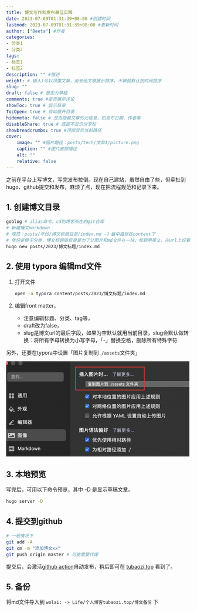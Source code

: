 ```yaml
---
title: 博文写作和发布最佳实践
date: 2023-07-09T01:31:39+08:00 #创建时间
lastmod: 2023-07-09T01:31:39+08:00 #更新时间
author: ["Beeta"] #作者
categories:
- 分类1
- 分类2
tags:
- 标签1
- 标签2
description: "" #描述
weight: # 输入1可以顶置文章，用来给文章展示排序，不填就默认按时间排序
slug: ""
draft: false # 是否为草稿
comments: true #是否展示评论
showToc: true # 显示目录
TocOpen: true # 自动展开目录
hidemeta: false # 是否隐藏文章的元信息，如发布日期、作者等
disableShare: true # 底部不显示分享栏
showbreadcrumbs: true #顶部显示当前路径
cover:
    image: "" #图片路径：posts/tech/文章1/picture.png
    caption: "" #图片底部描述
    alt: ""
    relative: false
---
```


之前在平台上写博文，写完发布拉倒。现在自己建站，虽然自由了些，但牵扯到hugo、github提交和发布，麻烦了点，现在把流程规范和记录下来。

## 1. 创建博文目录

```bash
goblog # alias命令，cd到博客所在的git仓库
# 新建博文markdown
# 规范：posts/年份/博文标题目录/index.md -》最中路径在content下
# 年份是便于分类，博文标题做目录是为了让图片和md文件在一块，标题用英文，在url上好看些，md文档的front matter 的title字段可定义中文标题
hugo new posts/2023/博文标题/index.md
```

## 2. 使用 typora 编辑md文件

1. 打开文件

   ```bash
   open -a typora content/posts/2023/博文标题/index.md
   ```

   

2. 编辑front matter，
   - 注意编辑标题、分类、tag等，
   - draft改为false，
   - slug是博文url的最后字段，如果为空默认就用当前目录，slug会默认做转换：将所有字母转换为小写字母，「-」替换空格，删除所有特殊字符



另外，还要在typora中设置「图片复制到`./assets`文件夹」

<img src="./assets/image-20230709154950135.png" alt="image-20230709154950135" style="zoom:50%;" />

## 3. 本地预览

写完后，可用以下命令预览，其中 -D 是显示草稿文章。

```bash
hugo server -D
```

## 4. 提交到github

```bash
# 一般情况下
git add -A
git cm -m "添加博文xx"
git push origin master # 可能需要代理
```

提交后，会激活[github action](https://github.com/Beeta/beeta.github.io/actions)自动发布，稍后即可在 [tubaozi.top](http://tubaozi.top/) 看到了。

## 5. 备份

将md文件导入到 `wolai: -> Life/个人博客tubaozi.top/博文备份` 下
